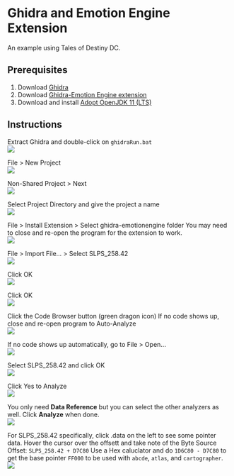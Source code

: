 # Ghidra and Emotion Engine Extension
An example using Tales of Destiny DC.

## Prerequisites
1. Download [Ghidra](https://ghidra-sre.org/)
2. Download [Ghidra-Emotion Engine extension](https://github.com/beardypig/ghidra-emotionengine/releases)
3. Download and install [Adopt OpenJDK 11 (LTS)](https://adoptopenjdk.net/)

## Instructions
Extract Ghidra and double-click on `ghidraRun.bat`  
![](ghidra_01.png)

File > New Project  
![](ghidra_02.png)

Non-Shared Project > Next  
![](ghidra_03.png)

Select Project Directory and give the project a name  
![](ghidra_04.png)

File > Install Extension > Select ghidra-emotionengine folder
You may need to close and re-open the program for the extension to work.  
![](ghidra_05.png)

File > Import File... > Select SLPS_258.42  
![](ghidra_06.png)

Click OK  
![](ghidra_07.png)

Click OK  
![](ghidra_08.png)

Click the Code Browser button (green dragon icon)
If no code shows up, close and re-open program to Auto-Analyze  
![](ghidra_09.png)

If no code shows up automatically, go to File > Open...  
![](ghidra_10.png)

Select SLPS_258.42 and click OK  
![](ghidra_11.png)

Click Yes to Analyze  
![](ghidra_12.png)

You only need **Data Reference** but you can select the other analyzers as well.  Click **Analyze** when done.  
![](ghidra_13.png)

For SLPS_258.42 specifically, click .data on the left to see some pointer data.  Hover the cursor over the offsett and take note of the Byte Source Offset: `SLPS_258.42 + D7C80`
Use a Hex caluclator and do `1D6C80 - D7C80` to get the base pointer `FF000` to be used with `abcde`, `atlas`, and `cartographer`.  
![](ghidra_14.png)
